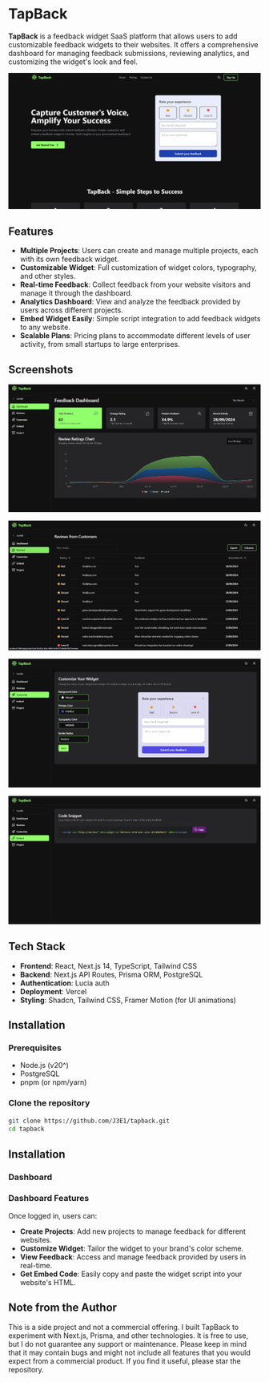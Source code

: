 # TapBack

**TapBack** is a feedback widget SaaS platform that allows users to add customizable feedback widgets to their websites. It offers a comprehensive dashboard for managing feedback submissions, reviewing analytics, and customizing the widget's look and feel.

![Landing Page](tapback-dashboard/public/og-image.jpg)

## Features

- **Multiple Projects**: Users can create and manage multiple projects, each with its own feedback widget.
- **Customizable Widget**: Full customization of widget colors, typography, and other styles.
- **Real-time Feedback**: Collect feedback from your website visitors and manage it through the dashboard.
- **Analytics Dashboard**: View and analyze the feedback provided by users across different projects.
- **Embed Widget Easily**: Simple script integration to add feedback widgets to any website.
- **Scalable Plans**: Pricing plans to accommodate different levels of user activity, from small startups to large enterprises.

## Screenshots

![Dashboard Screenshot](tapback-dashboard/public/dashboard.png)

![Reviews Table Screenshot](tapback-dashboard/public/reviews.png)

![Customize Your Widget Screenshot](tapback-dashboard/public/customize.png)

![Embed Widget Screenshot](tapback-dashboard/public/embed.png)

## Tech Stack

- **Frontend**: React, Next.js 14, TypeScript, Tailwind CSS
- **Backend**: Next.js API Routes, Prisma ORM, PostgreSQL
- **Authentication**: Lucia auth
- **Deployment**: Vercel
- **Styling**: Shadcn, Tailwind CSS, Framer Motion (for UI animations)

## Installation

### Prerequisites

- Node.js (v20^)
- PostgreSQL
- pnpm (or npm/yarn)

### Clone the repository

```bash
git clone https://github.com/J3E1/tapback.git
cd tapback
```

## Installation

### Dashboard

### Dashboard Features

Once logged in, users can:

* **Create Projects**: Add new projects to manage feedback for different websites.
* **Customize Widget**: Tailor the widget to your brand's color scheme.
* **View Feedback**: Access and manage feedback provided by users in real-time.
* **Get Embed Code**: Easily copy and paste the widget script into your website's HTML.

## Note from the Author

This is a side project and not a commercial offering. I built TapBack to experiment with Next.js, Prisma, and other technologies. It is free to use, but I do not guarantee any support or maintenance. Please keep in mind that it may contain bugs and might not include all features that you would expect from a commercial product. If you find it useful, please star the repository.
